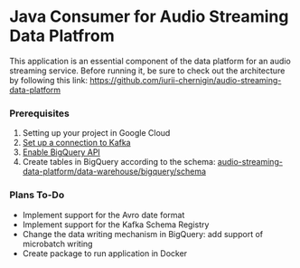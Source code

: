 # Java Consumer for Audio Streaming Data Platfrom

This application is an essential component of the data platform for an audio streaming service. Before running it, be sure to check out the architecture by following this link: https://github.com/iurii-chernigin/audio-streaming-data-platform

### Prerequisites

1. Setting up your project in Google Cloud 
2. [Set up a connection to Kafka](https://github.com/iurii-chernigin/audio-streaming-java-consumer/blob/main/src/main/java/audio/streaming/consumer/KafkaProps.java)
3. [Enable BigQuery API](https://console.cloud.google.com/flows/enableapi?apiid=bigquery&_ga=2.241857153.2099755602.1683145202-1316396118.1673887289&_gac=1.50205780.1683056672.Cj0KCQjw6cKiBhD5ARIsAKXUdyayoB5QK9gojokZQPZLWF1WxTuF8ygbpLrQAG7Qq5bN2X1IzsZbD2QaAtDwEALw_wcB)
4. Create tables in BigQuery according to the schema: [audio-streaming-data-platform/data-warehouse/bigquery/schema](https://github.com/iurii-chernigin/audio-streaming-data-platform/tree/main/data-warehouse/bigquery/schema)

###  Plans To-Do

- Implement support for the Avro date format
- Implement support for the Kafka Schema Registry
- Change the data writing mechanism in BigQuery: add support of microbatch writing
- Create package to run application in Docker
